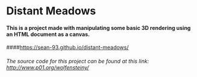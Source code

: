 # Distant      Meadows
#### This is a project made with manipulating some basic 3D rendering using an HTML document as a canvas.
####https://sean-93.github.io/distant-meadows/
###### The source code for this project can be found at this link: http://www.p01.org/wolfensteiny/
